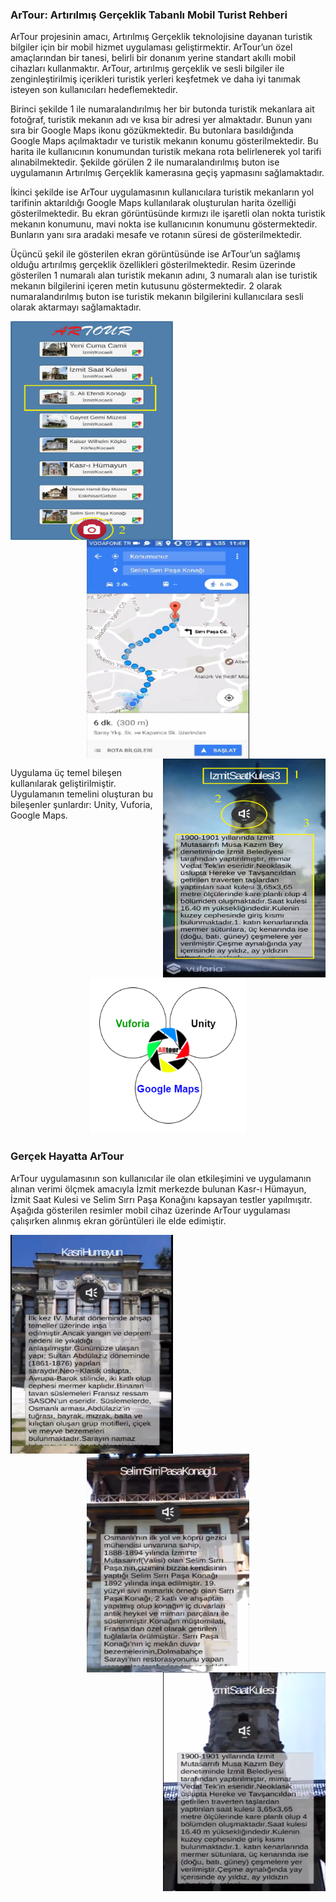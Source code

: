 ### ArTour: Artırılmış Gerçeklik Tabanlı Mobil Turist Rehberi
ArTour projesinin amacı, Artırılmış Gerçeklik teknolojisine dayanan turistik bilgiler için bir mobil hizmet uygulaması geliştirmektir. ArTour’un özel amaçlarından bir tanesi, belirli bir donanım yerine standart akıllı mobil cihazları kullanmaktır. ArTour, artırılmış gerçeklik ve sesli bilgiler ile zenginleştirilmiş içerikleri turistik yerleri keşfetmek ve daha iyi tanımak isteyen son kullanıcıları hedeflemektedir.

Birinci şekilde 1 ile numaralandırılmış her bir butonda turistik mekanlara ait fotoğraf, turistik mekanın adı ve kısa bir adresi yer almaktadır. Bunun yanı sıra bir Google Maps ikonu gözükmektedir. Bu butonlara basıldığında Google Maps açılmaktadır ve turistik mekanın konumu gösterilmektedir. Bu harita ile kullanıcının konumundan turistik mekana rota belirlenerek yol tarifi alınabilmektedir. Şekilde görülen 2 ile numaralandırılmış buton ise uygulamanın Artırılmış Gerçeklik kamerasına geçiş yapmasını sağlamaktadır. 

İkinci şekilde ise ArTour uygulamasının kullanıcılara turistik mekanların yol tarifinin aktarıldığı Google Maps kullanılarak oluşturulan harita özelliği gösterilmektedir. Bu ekran görüntüsünde kırmızı ile işaretli olan nokta turistik mekanın konumunu, mavi nokta ise kullanıcının konumunu göstermektedir. Bunların yanı sıra aradaki mesafe ve rotanın süresi de gösterilmektedir. 

Üçüncü şekil ile gösterilen ekran görüntüsünde ise ArTour’un sağlamış olduğu artırılmış gerçeklik özellikleri gösterilmektedir. Resim üzerinde gösterilen 1 numaralı alan turistik mekanın adını, 3 numaralı alan ise turistik mekanın bilgilerini içeren metin kutusunu göstermektedir. 2 olarak numaralandırılmış buton ise turistik mekanın bilgilerini kullanıcılara sesli olarak aktarmayı sağlamaktadır. 

 <p align="center"><img align="left" src="images/img1.png"  width= 260 height= 350> <img align="center" src="images/img2.png"  width= 260 height= 350><img align="right" src="images/img3.png"  width= 260 height= 350></p> 

Uygulama üç temel bileşen kullanılarak geliştirilmiştir. Uygulamanın temelini oluşturan bu bileşenler şunlardır: Unity, Vuforia, Google Maps.
<p align="center"><img src="images/img4.png" width= 250 height= 250></p>

### Gerçek Hayatta ArTour
ArTour uygulamasının son kullanıcılar ile olan etkileşimini ve uygulamanın alınan verimi ölçmek amacıyla İzmit merkezde bulunan Kasr-ı Hümayun, İzmit Saat Kulesi ve Selim Sırrı Paşa Konağını kapsayan testler yapılmışıtr. Aşağıda gösterilen resimler mobil cihaz üzerinde ArTour uygulaması çalışırken alınmış ekran görüntüleri ile elde edimiştir. 

<p align="center"><img align="left" src="images/img5.png"  width= 260 height= 350> <img align="center" src="images/img6.png"  width= 260 height= 350><img align="right" src="images/img7.png"  width= 260 height= 350></p> 
